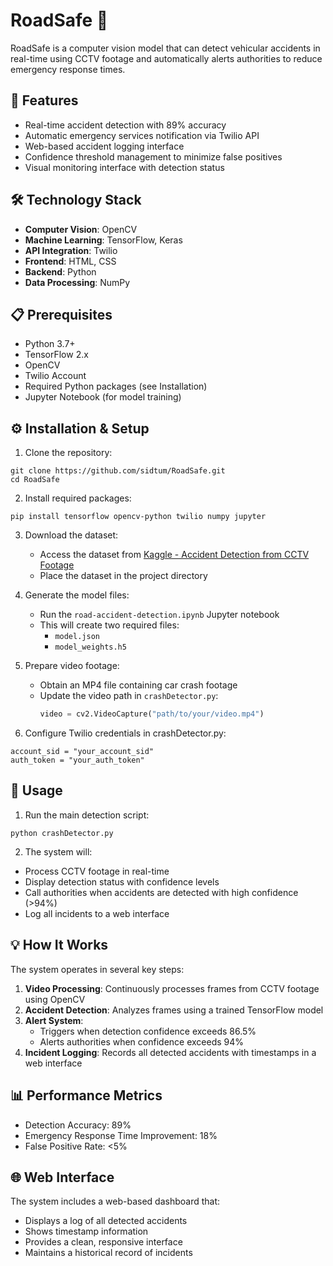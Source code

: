 # RoadSafe 🚗

RoadSafe is a computer vision model that can detect vehicular accidents in real-time using CCTV footage and automatically alerts authorities to reduce emergency response times.

## 🎯 Features

- Real-time accident detection with 89% accuracy
- Automatic emergency services notification via Twilio API
- Web-based accident logging interface
- Confidence threshold management to minimize false positives
- Visual monitoring interface with detection status

## 🛠️ Technology Stack

- **Computer Vision**: OpenCV
- **Machine Learning**: TensorFlow, Keras
- **API Integration**: Twilio
- **Frontend**: HTML, CSS
- **Backend**: Python
- **Data Processing**: NumPy

## 📋 Prerequisites

- Python 3.7+
- TensorFlow 2.x
- OpenCV
- Twilio Account
- Required Python packages (see Installation)
- Jupyter Notebook (for model training)

## ⚙️ Installation & Setup

1. Clone the repository:
```
git clone https://github.com/sidtum/RoadSafe.git
cd RoadSafe
```

2. Install required packages:
```
pip install tensorflow opencv-python twilio numpy jupyter
```

3. Download the dataset:
   - Access the dataset from [Kaggle - Accident Detection from CCTV Footage](https://www.kaggle.com/datasets/ckay16/accident-detection-from-cctv-footage/code)
   - Place the dataset in the project directory

4. Generate the model files:
   - Run the `road-accident-detection.ipynb` Jupyter notebook
   - This will create two required files:
     - `model.json`
     - `model_weights.h5`

5. Prepare video footage:
   - Obtain an MP4 file containing car crash footage
   - Update the video path in `crashDetector.py`:
     ```python
     video = cv2.VideoCapture("path/to/your/video.mp4")
     ```

6. Configure Twilio credentials in crashDetector.py:
```
account_sid = "your_account_sid"
auth_token = "your_auth_token"
```

## 🚀 Usage

1. Run the main detection script:
```
python crashDetector.py
```

2. The system will:
- Process CCTV footage in real-time
- Display detection status with confidence levels
- Call authorities when accidents are detected with high confidence (>94%)
- Log all incidents to a web interface

## 💡 How It Works

The system operates in several key steps:

1. **Video Processing**: Continuously processes frames from CCTV footage using OpenCV
2. **Accident Detection**: Analyzes frames using a trained TensorFlow model
3. **Alert System**: 
   - Triggers when detection confidence exceeds 86.5%
   - Alerts authorities when confidence exceeds 94%
4. **Incident Logging**: Records all detected accidents with timestamps in a web interface

## 📊 Performance Metrics

- Detection Accuracy: 89%
- Emergency Response Time Improvement: 18%
- False Positive Rate: <5%

## 🌐 Web Interface

The system includes a web-based dashboard that:
- Displays a log of all detected accidents
- Shows timestamp information
- Provides a clean, responsive interface
- Maintains a historical record of incidents
